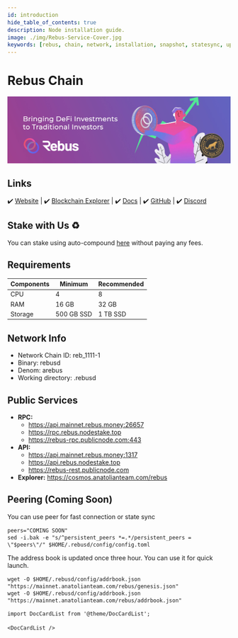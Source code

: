 ```yaml
---
id: introduction
hide_table_of_contents: true
description: Node installation guide.
image: ./img/Rebus-Service-Cover.jpg
keywords: [rebus, chain, network, installation, snapshot, statesync, update]
---
```

# Rebus Chain

![Rebus](./img/Rebus-Service.jpg)

## Links
 ✔️ [Website](https://www.rebuschain.com/) |
 ✔️ [Blockchain Explorer](https://cosmos.anatolianteam.com/rebus) |
 ✔️ [Docs](https://docs.rebuschain.com/) |
 ✔️ [GitHub](https://github.com/rebuschain) |
 ✔️ [Discord](https://discord.com/invite/tqfSntHxvv)

## Stake with Us ♻️
You can stake using auto-compound [here](https://restake.anatolianteam.com/rebus/rebusvaloper183hv37en2dayslgf03zfr57crtjrchuazwm9h9) without paying any fees.

## Requirements

| Components | Minimum | **Recommended** |
| ------------ | ------------ | ------------ |
| CPU |	4 | 8 |
| RAM	| 16 GB | 32 GB |
| Storage	| 500 GB SSD | 1 TB SSD | 

## Network Info 

* Network Chain ID: reb_1111-1
* Binary: rebusd
* Denom: arebus
* Working directory: .rebusd

## Public Services
* **RPC:**
    * https://api.mainnet.rebus.money:26657
    * https://rpc.rebus.nodestake.top
    * https://rebus-rpc.publicnode.com:443
* **API:**
    * https://api.mainnet.rebus.money:1317
    * https://api.rebus.nodestake.top
    * https://rebus-rest.publicnode.com
* **Explorer:** https://cosmos.anatolianteam.com/rebus

## Peering (Coming Soon)
You can use peer for fast connection or state sync 
```shell
peers="COMING SOON"
sed -i.bak -e "s/^persistent_peers *=.*/persistent_peers = \"$peers\"/" $HOME/.rebusd/config/config.toml
```
The address book is updated once three hour. You can use it for quick launch.
```shell
wget -O $HOME/.rebusd/config/addrbook.json "https://mainnet.anatolianteam.com/rebus/genesis.json"
wget -O $HOME/.rebusd/config/addrbook.json "https://mainnet.anatolianteam.com/rebus/addrbook.json"
```

```mdx-code-block
import DocCardList from '@theme/DocCardList';

<DocCardList />
```
